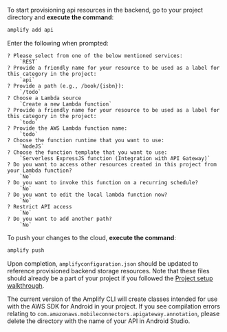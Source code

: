 To start provisioning api resources in the backend, go to your project directory and **execute the command**:

```bash
amplify add api
```

Enter the following when prompted:
```console
? Please select from one of the below mentioned services: 
    `REST`
? Provide a friendly name for your resource to be used as a label for this category in the project: 
    `api`
? Provide a path (e.g., /book/{isbn}): 
    `/todo`
? Choose a Lambda source 
    `Create a new Lambda function`
? Provide a friendly name for your resource to be used as a label for this category in the project: 
    `todo`
? Provide the AWS Lambda function name: 
    `todo`
? Choose the function runtime that you want to use: 
    `NodeJS`
? Choose the function template that you want to use: 
    `Serverless ExpressJS function (Integration with API Gateway)`
? Do you want to access other resources created in this project from your Lambda function? 
    `No`
? Do you want to invoke this function on a recurring schedule? 
    `No`
? Do you want to edit the local lambda function now?
    `No`
? Restrict API access 
    `No`
? Do you want to add another path? 
    `No`
```

To push your changes to the cloud, **execute the command**:

```bash
amplify push
```

Upon completion, `amplifyconfiguration.json` should be updated to reference provisioned backend storage resources.  Note that these files should already be a part of your project if you followed the [Project setup walkthrough](~/lib/project-setup/create-application.md).

<amplify-callout warning>

The current version of the Amplify CLI will create classes intended for use with the AWS SDK for Android in your project. If you see compilation errors relating to `com.amazonaws.mobileconnectors.apigateway.annotation`, please delete the directory with the name of your API in Android Studio.

</amplify-callout>
